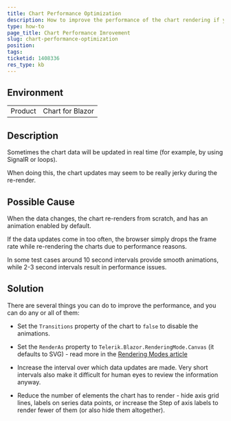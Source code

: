 ```yaml
---
title: Chart Performance Optimization
description: How to improve the performance of the chart rendering if you encounter jerky updates or slow render.
type: how-to
page_title: Chart Performance Imrovement
slug: chart-performance-optimization
position: 
tags: 
ticketid: 1408336
res_type: kb
---
```


## Environment

<table>
    <tbody>
        <tr>
            <td>Product</td>
            <td>Chart for Blazor</td>
        </tr>
    </tbody>
</table>

## Description

Sometimes the chart data will be updated in real time (for example, by using SignalR or loops). 

When doing this, the chart updates may seem to be really jerky during the re-render.

## Possible Cause

When the data changes, the chart re-renders from scratch, and has an animation enabled by default.

If the data updates come in too often, the browser simply drops the frame rate while re-rendering the charts due to performance reasons. 

In some test cases around 10 second intervals provide smooth animations, while 2-3 second intervals result in performance issues.

## Solution

There are several things you can do to improve the performance, and you can do any or all of them:

* Set the `Transitions` property of the chart to `false` to disable the animations.

* Set the `RenderAs` property to `Telerik.Blazor.RenderingMode.Canvas` (it defaults to SVG) - read more in the [Rendering Modes article](slug://chart-rendering-modes)

* Increase the interval over which data updates are made. Very short intervals also make it difficult for human eyes to review the information anyway.

* Reduce the number of elements the chart has to render - hide axis grid lines, labels on series data points, or increase the  Step of axis labels to render fewer of them (or also hide them altogether).
